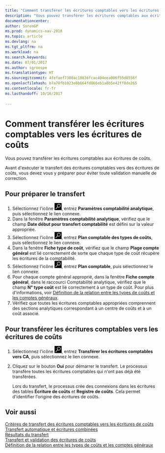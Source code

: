 ```yaml
---
title: "Comment transférer les écritures comptables vers les écritures de coûts"
description: "Vous pouvez transférer les écritures comptables aux écritures de coûts."
documentationcenter: 
author: SorenGP
ms.prod: dynamics-nav-2018
ms.topic: article
ms.devlang: na
ms.tgt_pltfrm: na
ms.workload: na
ms.search.keywords: 
ms.date: 07/01/2017
ms.author: sgroespe
ms.translationtype: HT
ms.sourcegitcommit: 4fefaef7380ac10836fcac404eea006f55d8556f
ms.openlocfilehash: b7a78fb1023e8b664fd866eb1a8b5e42ff0de265
ms.contentlocale: fr-fr
ms.lasthandoff: 10/16/2017

---
```

# <a name="how-to-transfer-general-ledger-entries-to-cost-entries"></a>Comment transférer les écritures comptables vers les écritures de coûts
Vous pouvez transférer les écritures comptables aux écritures de coûts.  

Avant d'exécuter le transfert des écritures comptables vers des écritures de coûts, vous devez vous y préparer pour éviter toute validation manuelle de correction.  

## <a name="to-prepare-the-transfer"></a>Pour préparer le transfert  

1.  Sélectionnez l'icône ![Page ou état pour la recherche](media/ui-search/search_small.png "Page ou état pour la recherche"), entrez **Paramètres comptabilité analytique**, puis sélectionnez le lien connexe.  
2.  Dans la fenêtre **Paramètres comptabilité analytique**, vérifiez que le champ **Date début pour transfert comptabilité** est défini sur la valeur appropriée.  
3.  Sélectionnez l'icône ![Page ou état pour la recherche](media/ui-search/search_small.png "Page ou état pour la recherche"), entrez **Plan comptable des types de coûts**, puis sélectionnez le lien connexe.  
4.  Dans la fenêtre **Fiche type de coût**, vérifiez que le champ **Plage compte général** est lié correctement de sorte que chaque type de coût récupère les écritures de la comptabilité.  
5.  Sélectionnez l'icône ![Page ou état pour la recherche](media/ui-search/search_small.png "Page ou état pour la recherche"), entrez **Plan comptable**, puis sélectionnez le lien connexe.  
6.  Pour chaque compte général approprié, dans la fenêtre **Fiche compte général**, dans le raccourci Comptabilité analytique, vérifiez que le champ **N° type coût** est lié correctement à un type de coût. Pour plus d'informations, voir [Définition de la relation entre les types de coûts et les comptes généraux](finance-defining-the-relationship-between-cost-types-and-general-ledger-accounts.md).  
7.  Vérifiez que toutes les écritures comptables appropriées comprennent des sections analytiques correspondant à un centre de coûts et à un coût associé.  

## <a name="to-transfer-general-ledger-entries-to-cost-entries"></a>Pour transférer les écritures comptables vers les écritures de coûts  
1.  Sélectionnez l'icône ![Page ou état pour la recherche](media/ui-search/search_small.png "Page ou état pour la recherche"), entrez **Transférer les écritures comptables vers CA**, puis sélectionnez le lien connexe.  
2.  Cliquez sur le bouton **Oui** pour démarrer le transfert. Le processus transfère toutes les écritures comptables qui n'ont pas déjà été transférées.  

    Lors du transfert, le processus crée des connexions dans les écritures des tables **Écriture de coûts** et **Registre de coûts**. Cela permet d'identifier l'origine des écritures de coûts.  

## <a name="see-also"></a>Voir aussi  
 [Critères de transfert des écritures comptables vers les écritures de coûts](finance-criteria-for-transferring-general-ledger-entries-to-cost-entries.md)   
 [Transfert automatique et écritures combinées](finance-automatic-transfer-combined-entries.md)   
 [Résultats du transfert](finance-results-of-the-transfer.md)   
 [Transfert et validation des écritures de coûts](finance-transfer-and-post-cost-entries.md)   
 [Définition de la relation entre les types de coûts et les comptes généraux](finance-defining-the-relationship-between-cost-types-and-general-ledger-accounts.md)   

